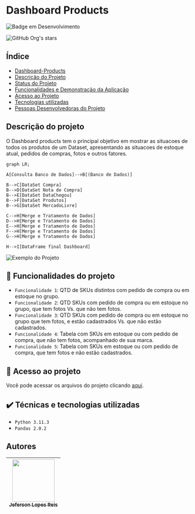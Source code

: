 # Dashboard Products

![Badge em Desenvolvimento](http://img.shields.io/static/v1?label=STATUS&message=EM%20DESENVOLVIMENTO&color=GREEN&style=for-the-badge)

![GitHub Org's stars](https://img.shields.io/github/stars/jef-loppes-reis?style=social)

## Índice

* [Dashboard-Products](#Título-e-Imagem-de-capa)
* [Descrição do Projeto](#descrição-do-projeto)
* [Status do Projeto](#status-do-Projeto)
* [Funcionalidades e Demonstração da Aplicação](#funcionalidades-e-demonstração-da-aplicação)
* [Acesso ao Projeto](#acesso-ao-projeto)
* [Tecnologias utilizadas](#tecnologias-utilizadas)
* [Pessoas Desenvolvedoras do Projeto](#pessoas-desenvolvedoras)

## Descrição do projeto
O Dashboard products tem o principal objetivo em mostrar as situacoes de todos os produtos de um Dataset, apresentando as situacoes de estoque atual, pedidos de compras, fotos e outros fatores.

```mermaid
graph LR;

A[Consulta Banco de Dados]-->B[(Banco de Dados)]

B-->C[DataSet Compra]
B-->D[DataSet Nota de Compra]
B-->E[DataSet DataChegou]
B-->F[DataSet Produtos]
B-->G[DataSet MercadoLivre]

C-->H[Merge e Tratamento de Dados]
D-->H[Merge e Tratamento de Dados]
E-->H[Merge e Tratamento de Dados]
F-->H[Merge e Tratamento de Dados]
G-->H[Merge e Tratamento de Dados]

H-->I[DataFrame final Dashboard]

```

![Exemplo do Projeto](./docs/Ex_Projeto.JPG)

## :hammer: Funcionalidades do projeto

- `Funcionalidade 1`: QTD de SKUs distintos com pedido de compra ou em estoque no grupo.
- `Funcionalidade 2`: QTD SKUs com pedido de compra ou em estoque no grupo, que tem fotos Vs. que não tem fotos.
- `Funcionalidade 3`: QTD SKUs com pedido de compra ou em estoque no grupo que tem fotos, e estão cadastrados Vs. que não estão cadastrados.
- `Funcionalidade 4`: Tabela com SKUs em estoque ou com pedido de compra, que não tem fotos, acompanhado de sua marca.
- `Funcionalidade 5`: Tabela com SKUs em estoque ou com pedido de compra, que tem fotos e não estão cadastrados.

## 📁 Acesso ao projeto
Você pode acessar os arquivos do projeto clicando [aqui](https://github.com/E-commerce-Pecista/sales_operations).

## ✔️ Técnicas e tecnologias utilizadas

- ``Python 3.11.3``
- ``Pandas 2.0.2``

## Autores

| [<img src="https://avatars.githubusercontent.com/u/88293401?v=4" width=115><br><sub>Jeferson Lopes Reis</sub>](https://github.com/jef-loppes-reis) |
| :---: |
